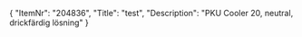 {
  "ItemNr": "204836",
  "Title": "test",
  "Description": "PKU Cooler 20, neutral, drickfärdig lösning"
}